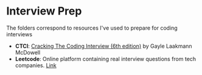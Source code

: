 # Interview Prep
The folders correspond to resources I've used to prepare for coding interviews

* **CTCI**: [Cracking The Coding Interview (6th edition)](https://www.amazon.com/Cracking-Coding-Interview-Programming-Questions/dp/0984782850/ref=sr_1_2?ie=UTF8&qid=1541274060&sr=8-2&keywords=cracking+the+coding+interview) by Gayle Laakmann McDowell
* **Leetcode**: Online platform containing real interview questions from tech companies. [Link](https://leetcode.com)
